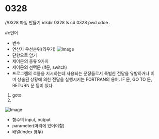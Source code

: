 # 0328

//0328 파일 만들기
mkdir 0328
ls
cd 0328
pwd 
cdoe .

#c언어
- 변수
- 연산자 우선순위(외우기)
 ![Image](https://github.com/user-attachments/assets/5ceca42c-7d47-4b35-8bbc-c226a4236c37)
- 단항으로 암기
- 제어문의 종류 9가지
- 제어문의 선택문 (if문, switch)
- 프로그램의 흐름을 지시하는데 사용되는 문장들로서 특별한 전달을 유발하거나 이미 상술된 상황에 의한 전달을 실행시키는 FORTRAN의 용어. IF 문, GO TO 문, RETURN 문 등이 있다.
 1. goto
 2. 

![Image](https://github.com/user-attachments/assets/c37e122c-a578-4b02-b797-4a71a8ff6275)

- 함수의 input, output
- parameter(머리에 있어야함)
- 배열(index 염두)
 

